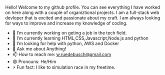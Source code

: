 Hello! Welcome to my github profile. You can see everything I have worked on here along with a couple of organiztional projects. I am a full-stack web devloper that is excited and passionate about my craft. I am always looking for ways to improve and increase my knowledge of coding.


- 🔭 I’m currently working on geting a job in the tech field.
- 🌱 I’m currently learning HTML,CSS,Javascript,Node.js and python
- 🤔 I’m looking for help with python, AWS and Docker
- 💬 Ask me about Anything!
- 📫 How to reach me: w.ruedebusch@gmail.com
- 😄 Pronouns: He/Him
- ⚡ Fun fact: I like to simulation race in my freetime.
